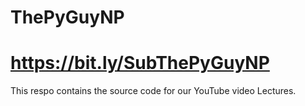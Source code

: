 # ThePyGuyNP
# https://bit.ly/SubThePyGuyNP
This respo contains the source code for our YouTube video Lectures.
